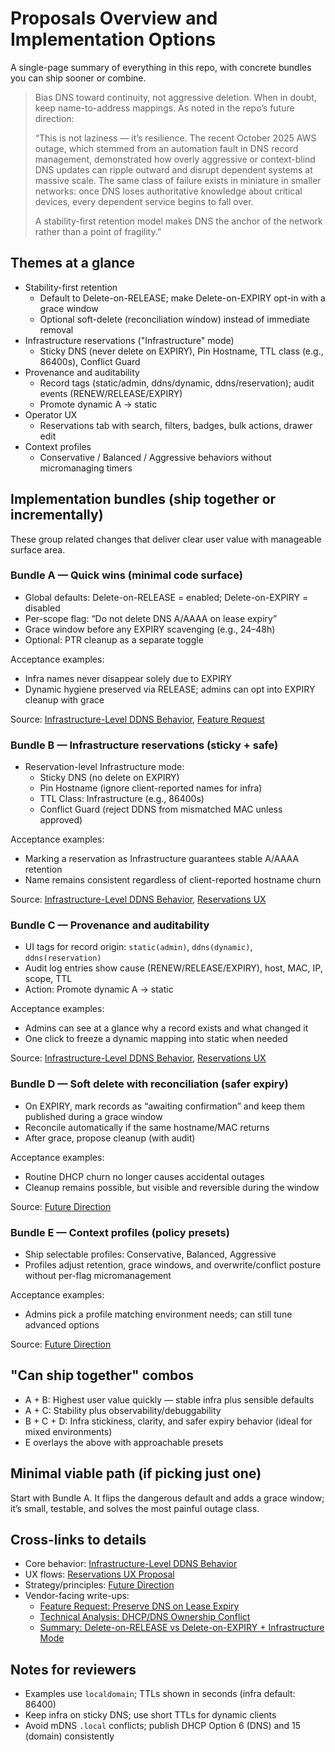 # Proposals Overview and Implementation Options

A single-page summary of everything in this repo, with concrete bundles you can ship sooner or combine.

> Bias DNS toward continuity, not aggressive deletion. When in doubt, keep name-to-address mappings. As noted in the repo’s future direction:
>
> “This is not laziness — it’s resilience. The recent October 2025 AWS outage, which stemmed from an automation fault in DNS record management, demonstrated how overly aggressive or context-blind DNS updates can ripple outward and disrupt dependent systems at massive scale. The same class of failure exists in miniature in smaller networks: once DNS loses authoritative knowledge about critical devices, every dependent service begins to fall over.
>
> A stability-first retention model makes DNS the anchor of the network rather than a point of fragility.”

## Themes at a glance

- Stability-first retention
  - Default to Delete-on-RELEASE; make Delete-on-EXPIRY opt-in with a grace window
  - Optional soft-delete (reconciliation window) instead of immediate removal
- Infrastructure reservations ("Infrastructure" mode)
  - Sticky DNS (never delete on EXPIRY), Pin Hostname, TTL class (e.g., 86400s), Conflict Guard
- Provenance and auditability
  - Record tags (static/admin, ddns/dynamic, ddns/reservation); audit events (RENEW/RELEASE/EXPIRY)
  - Promote dynamic A → static
- Operator UX
  - Reservations tab with search, filters, badges, bulk actions, drawer edit
- Context profiles
  - Conservative / Balanced / Aggressive behaviors without micromanaging timers

## Implementation bundles (ship together or incrementally)

These group related changes that deliver clear user value with manageable surface area.

### Bundle A — Quick wins (minimal code surface)
- Global defaults: Delete-on-RELEASE = enabled; Delete-on-EXPIRY = disabled
- Per-scope flag: “Do not delete DNS A/AAAA on lease expiry”
- Grace window before any EXPIRY scavenging (e.g., 24–48h)
- Optional: PTR cleanup as a separate toggle

Acceptance examples:
- Infra names never disappear solely due to EXPIRY
- Dynamic hygiene preserved via RELEASE; admins can opt into EXPIRY cleanup with grace

Source: [Infrastructure-Level DDNS Behavior](./infra-ddns.md), [Feature Request](./proposals/feature-request.md)

### Bundle B — Infrastructure reservations (sticky + safe)
- Reservation-level Infrastructure mode:
  - Sticky DNS (no delete on EXPIRY)
  - Pin Hostname (ignore client-reported names for infra)
  - TTL Class: Infrastructure (e.g., 86400s)
  - Conflict Guard (reject DDNS from mismatched MAC unless approved)

Acceptance examples:
- Marking a reservation as Infrastructure guarantees stable A/AAAA retention
- Name remains consistent regardless of client-reported hostname churn

Source: [Infrastructure-Level DDNS Behavior](./infra-ddns.md), [Reservations UX](./reservations-ux.md)

### Bundle C — Provenance and auditability
- UI tags for record origin: `static(admin)`, `ddns(dynamic)`, `ddns(reservation)`
- Audit log entries show cause (RENEW/RELEASE/EXPIRY), host, MAC, IP, scope, TTL
- Action: Promote dynamic A → static

Acceptance examples:
- Admins can see at a glance why a record exists and what changed it
- One click to freeze a dynamic mapping into static when needed

Source: [Infrastructure-Level DDNS Behavior](./infra-ddns.md), [Reservations UX](./reservations-ux.md)

### Bundle D — Soft delete with reconciliation (safer expiry)
- On EXPIRY, mark records as “awaiting confirmation” and keep them published during a grace window
- Reconcile automatically if the same hostname/MAC returns
- After grace, propose cleanup (with audit)

Acceptance examples:
- Routine DHCP churn no longer causes accidental outages
- Cleanup remains possible, but visible and reversible during the window

Source: [Future Direction](./future-direction.md)

### Bundle E — Context profiles (policy presets)
- Ship selectable profiles: Conservative, Balanced, Aggressive
- Profiles adjust retention, grace windows, and overwrite/conflict posture without per-flag micromanagement

Acceptance examples:
- Admins pick a profile matching environment needs; can still tune advanced options

Source: [Future Direction](./future-direction.md)

## "Can ship together" combos

- A + B: Highest user value quickly — stable infra plus sensible defaults
- A + C: Stability plus observability/debuggability
- B + C + D: Infra stickiness, clarity, and safer expiry behavior (ideal for mixed environments)
- E overlays the above with approachable presets

## Minimal viable path (if picking just one)

Start with Bundle A. It flips the dangerous default and adds a grace window; it’s small, testable, and solves the most painful outage class.

## Cross-links to details

- Core behavior: [Infrastructure-Level DDNS Behavior](./infra-ddns.md)
- UX flows: [Reservations UX Proposal](./reservations-ux.md)
- Strategy/principles: [Future Direction](./future-direction.md)
- Vendor-facing write-ups:
  - [Feature Request: Preserve DNS on Lease Expiry](./proposals/feature-request.md)
  - [Technical Analysis: DHCP/DNS Ownership Conflict](./proposals/feature-dns-retention-technical.md)
  - [Summary: Delete-on-RELEASE vs Delete-on-EXPIRY + Infrastructure Mode](./proposals/feature-dns-retention-summary.md)

## Notes for reviewers

- Examples use `localdomain`; TTLs shown in seconds (infra default: 86400)
- Keep infra on sticky DNS; use short TTLs for dynamic clients
- Avoid mDNS `.local` conflicts; publish DHCP Option 6 (DNS) and 15 (domain) consistently
